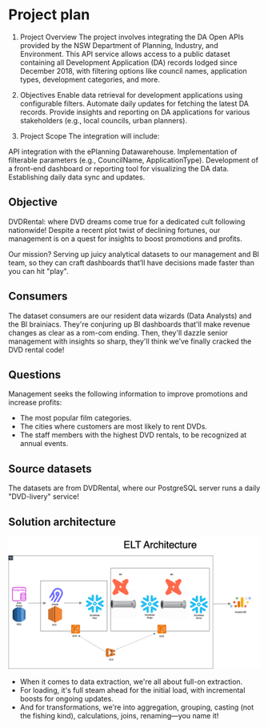 # Project plan

1. Project Overview
   The project involves integrating the DA Open APIs provided by the NSW Department of Planning, Industry, and Environment. This API service allows access to a public dataset containing all Development Application (DA) records lodged since December 2018, with filtering options like council names, application types, development categories, and more.

2. Objectives
   Enable data retrieval for development applications using configurable filters.
   Automate daily updates for fetching the latest DA records.
   Provide insights and reporting on DA applications for various stakeholders (e.g., local councils, urban planners).
3. Project Scope
   The integration will include:

API integration with the ePlanning Datawarehouse.
Implementation of filterable parameters (e.g., CouncilName, ApplicationType).
Development of a front-end dashboard or reporting tool for visualizing the DA data.
Establishing daily data sync and updates.

## Objective

DVDRental: where DVD dreams come true for a dedicated cult following nationwide! Despite a recent plot twist of declining fortunes, our management is on a quest for insights to boost promotions and profits.

Our mission? Serving up juicy analytical datasets to our management and BI team, so they can craft dashboards that’ll have decisions made faster than you can hit "play".

## Consumers

The dataset consumers are our resident data wizards (Data Analysts) and the BI brainiacs. They're conjuring up BI dashboards that'll make revenue changes as clear as a rom-com ending. Then, they'll dazzle senior management with insights so sharp, they'll think we’ve finally cracked the DVD rental code!

## Questions

Management seeks the following information to improve promotions and increase profits:

- The most popular film categories.
- The cities where customers are most likely to rent DVDs.
- The staff members with the highest DVD rentals, to be recognized at annual events.

## Source datasets

The datasets are from DVDRental, where our PostgreSQL server runs a daily "DVD-livery" service!

## Solution architecture

![Logo](https://github.com/rockerben/de-project2/blob/main/assets/elt-architecture.png)

- When it comes to data extraction, we're all about full-on extraction.
- For loading, it's full steam ahead for the initial load, with incremental boosts for ongoing updates.
- And for transformations, we're into aggregation, grouping, casting (not the fishing kind), calculations, joins, renaming—you name it!
